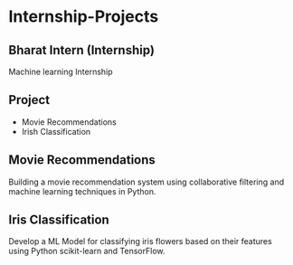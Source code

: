 # Internship-Projects
## Bharat Intern (Internship)
Machine learning Internship
## Project 
- Movie Recommendations
- Irish Classification

## Movie Recommendations
Building a movie recommendation system using collaborative filtering and machine learning techniques in Python.
## Iris Classification
Develop a ML Model for classifying iris flowers based on their features using Python scikit-learn and TensorFlow.
